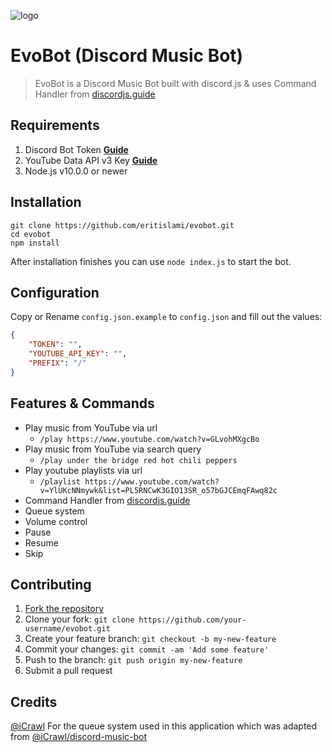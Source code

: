 ![logo](https://repository-images.githubusercontent.com/186841818/8aa95700-7730-11e9-84be-e80f28520325)

# EvoBot (Discord Music Bot)
> EvoBot is a Discord Music Bot built with discord.js & uses Command Handler from [discordjs.guide](https://discordjs.guide)

## Requirements

1. Discord Bot Token **[Guide](https://discordjs.guide/preparations/setting-up-a-bot-application.html#creating-your-bot)**
2. YouTube Data API v3 Key **[Guide](https://developers.google.com/youtube/v3/getting-started)**
3. Node.js v10.0.0 or newer

## Installation

```
git clone https://github.com/eritislami/evobot.git
cd evobot
npm install
```

After installation finishes you can use `node index.js` to start the bot.

## Configuration

Copy or Rename `config.json.example` to `config.json` and fill out the values:

```json
{
	"TOKEN": "",
	"YOUTUBE_API_KEY": "",
	"PREFIX": "/"
}
```

## Features & Commands

* Play music from YouTube via url
  * `/play https://www.youtube.com/watch?v=GLvohMXgcBo`
* Play music from YouTube via search query
  * `/play under the bridge red hot chili peppers`
* Play youtube playlists via url
  * `/playlist https://www.youtube.com/watch?v=YlUKcNNmywk&list=PL5RNCwK3GIO13SR_o57bGJCEmqFAwq82c`
* Command Handler from [discordjs.guide](https://discordjs.guide/)
* Queue system
* Volume control
* Pause
* Resume
* Skip

## Contributing

1. [Fork the repository](https://github.com/eritislami/evobot/fork)
2. Clone your fork: `git clone https://github.com/your-username/evobot.git`
3. Create your feature branch: `git checkout -b my-new-feature`
4. Commit your changes: `git commit -am 'Add some feature'`
5. Push to the branch: `git push origin my-new-feature`
6. Submit a pull request

## Credits

[@iCrawl](https://github.com/iCrawl) For the queue system used in this application which was adapted from [@iCrawl/discord-music-bot](https://github.com/iCrawl/discord-music-bot)
